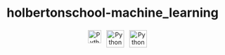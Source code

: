 # holbertonschool-machine_learning
<p align="center">
<img src="https://upload.wikimedia.org/wikipedia/commons/thumb/1/11/TensorFlowLogo.svg/1200px-TensorFlowLogo.svg.png" alt="Python" height="30" style="vertical-align:top; margin:4px">
<img src="https://res-4.cloudinary.com/crunchbase-production/image/upload/c_lpad,h_256,w_256,f_auto,q_auto:eco/x3gdrogoamvuvjemehbr" alt="Python" height="40" style="vertical-align:top; margin:4px">
<img src="https://www.google.com/url?sa=i&url=https%3A%2F%2Fen.wikipedia.org%2Fwiki%2FFile%3ANumPy_logo_2020.svg&psig=AOvVaw2WutODjztptAKZmuvtJU83&ust=1613003207813000&source=images&cd=vfe&ved=0CAIQjRxqFwoTCNDerK-H3u4CFQAAAAAdAAAAABAD" alt="Python" height="40" style="vertical-align:top; margin:4px">
</p>

